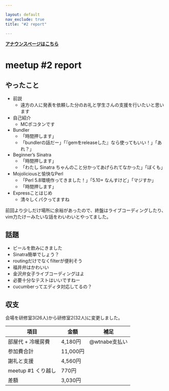 ```yaml
---

layout: default
nav_exclude: true
title: "#2 report"

---
```


<p> <a href="./"><strong>アナウンスページはこちら</strong></a></p>

meetup #2 report
=================

やったこと
----------

-   前説
    -   遠方の人に発表を依頼した分のお礼と学生さんの支援を行いたいと思います
-   自己紹介
    -   MCポコタンです
-   Bundler
    -   「時間押します」
    -   「bundlerの話だー」「『gemをreleaseした』なら使ってもいい！」「あれ？」
-   Beginner’s Sinatra
    -   「時間押します」
    -   「わたし Sinatra ちゃんのこと分かってあげられてなかった」「ぼくも」
-   Mojoliciousと愉快なPerl
    -   「Perl 5.8環境作ってきました！」「5.10+ なんすけど」「マジすか」
    -   「時間押します」
-   Expressことはじめ
    -   清々しくパクってますね

前回より少しだけ場所に余裕があったので、終盤はライブコーディングしたり、vim力たけーみたいな話をわいわいとやってました。

話題
----

-   ビールを飲みにきました
-   Sinatra簡単でしょう？
-   routingだけでなくfilterが便利そう
-   福井弁はかわいい
-   金沢弁女子ライブコーディングはよ
-   必要十分なテストはいいですねー
-   cucumberってエディタ対応してるの？

収支
----

会場を研修室3(26人)から研修室2(32人)に変更しました。

 | 項目                  | 金額       | 補足            |
 | --------------------- | ---------- | --------------- |
 | 部屋代 + 冷暖房費     | 4,180円    | @wtnabe支払い   |
 | 参加費合計            | 11,000円   |                 |
 | 謝礼と支援            | 4,560円    |                 |
 | meetup #1 くり越し    | 770円      |                 |
 | 差額                  | 3,030円    |                 |


